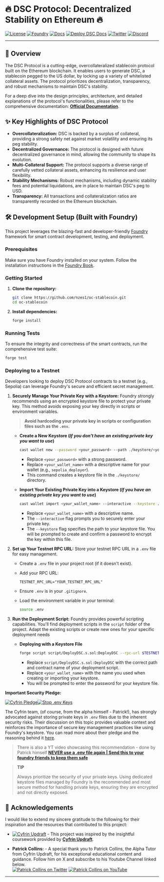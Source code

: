 # 🔥 DSC Protocol: Decentralized Stability on Ethereum 🔥

[![License](https://img.shields.io/badge/License-MIT-yellow.svg)](https://opensource.org/licenses/MIT)
[![Foundry](https://img.shields.io/badge/Built%20with-Foundry-blueviolet.svg)](https://book.getfoundry.sh/)
[![Docs](https://img.shields.io/badge/Documentation-LIVE-brightgreen)](https://nzes1.github.io/oc-stablecoin/)
[![Deploy DSC Docs](https://github.com/nzes1/oc-stablecoin/actions/workflows/deploy-docs.yml/badge.svg)](https://github.com/nzes1/oc-stablecoin/actions/workflows/deploy-docs.yml)
[![Twitter](https://img.shields.io/badge/Follow%20me%20on-X-blue?style=social)](https://x.com/nzesi_eth)
[![Discord](https://img.shields.io/badge/Chat%20on-Discord-7289DA?style=social)](https://discord.gg/FBB2AfbrKR)

---


## 🚀 Overview

The DSC Protocol is a cutting-edge, overcollateralized stablecoin protocol built on the Ethereum blockchain. It enables users to generate DSC, a stablecoin pegged to the US dollar, by locking up a variety of whitelisted collateral assets. The protocol prioritizes decentralization, transparency, and robust mechanisms to maintain DSC's stability.

For a deep dive into the design principles, architecture, and detailed explanations of the protocol's functionalities, please refer to the comprehensive documentation: [**Official Documentation**](https://nzes1.github.io/oc-stablecoin/).

## ✨ Key Highlights of DSC Protocol

* **Overcollateralization:** DSC is backed by a surplus of collateral, providing a strong safety net against market volatility and ensuring its peg stability.
* **Decentralized Governance:** The protocol is designed with future decentralized governance in mind, allowing the community to shape its evolution.
* **Multi-Collateral Support:** The protocol supports a diverse range of carefully vetted collateral assets, enhancing its resilience and user flexibility.
* **Stability Mechanisms:** Robust mechanisms, including dynamic stability fees and potential liquidations, are in place to maintain DSC's peg to USD.
* **Transparency:** All transactions and collateralization ratios are transparently recorded on the Ethereum blockchain.

## 🛠️ Development Setup (Built with Foundry)

This project leverages the blazing-fast and developer-friendly [Foundry](https://book.getfoundry.sh/) framework for smart contract development, testing, and deployment.

### Prerequisites

Make sure you have Foundry installed on your system. Follow the installation instructions in the [Foundry Book](https://book.getfoundry.sh/getting-started/installation).

### Getting Started

1.  **Clone the repository:**
    ```bash
    git clone https://github.com/nzes1/oc-stablecoin.git
    cd oc-stablecoin
    ```

2.  **Install dependencies:**
    ```bash
    forge install
    ```

### Running Tests

To ensure the integrity and correctness of the smart contracts, run the comprehensive test suite:

```bash
forge test
```

### Deploying to a Testnet

Developers looking to deploy DSC Protocol contracts to a testnet (e.g., Sepolia) can leverage Foundry's secure and efficient secret management.

1.  **Securely Manage Your Private Key with a Keystore:** Foundry strongly recommends using an encrypted keystore file to protect your private key. This method avoids exposing your key directly in scripts or environment variables.

    >**Avoid hardcoding your private key in scripts or configuration files such as the `.env`.**

      * **Create a New Keystore (*If you don't have an existing private key you want to use*)**

        ```bash
        cast wallet new --password <your_password> --path ./keystore/<your_wallet_name>.json
        ```

        * Replace `<your_password>` with a strong password.
        * Replace `<your_wallet_name>` with a descriptive name for your wallet (e.g., `sepolia_deployer`). 
        * This command creates a keystore file in the `./keystore/` directory.

      * **Import Your Existing Private Key into a Keystore (*If you have an existing private key you want to use*)**

        ```bash
        cast wallet import <your_wallet_name> --interactive --keystore ./keystore/<your_wallet_name>.json
        ```

          * Replace `<your_wallet_name>` with a descriptive name.
          * The `--interactive` flag prompts you to securely enter your private key.
          * The `--keystore` flag specifies the path to your keystore file. You will be prompted to create and confirm a password to encrypt the key within this file.

2.  **Set up Your Testnet RPC URL:** Store your testnet RPC URL in a `.env` file for easy management.

      * Create a `.env` file in your project root (if it doesn't exist).

      * Add your RPC URL:

        ```
        TESTNET_RPC_URL="YOUR_TESTNET_RPC_URL"
        ```

      * Ensure `.env` is in your `.gitignore`.

      * Load the environment variable in your terminal:

        ```bash
        source .env
        ```

3.  **Run the Deployment Script:** Foundry provides powerful scripting capabilities. You'll find deployment scripts in the `script` folder of the project. Adapt the existing scripts or create new ones for your specific deployment needs

      * **Deploying with a Keystore File**

        ```bash
        forge script script/DeployDSC.s.sol:DeployDSC --rpc-url $TESTNET_RPC_URL --account <your_wallet_name> --keystore ./keystore/<your_wallet_name>.json --broadcast -vvvv
        ```

          * Replace `script/DeployDSC.s.sol:DeployDSC` with the correct path and contract name of your deployment script.
          * Replace `<your_wallet_name>` with the name you used when creating or importing your keystore.
          * You will be prompted to enter the password for your keystore file.

**Important Security Pledge:**

[![Cyfrin Pledge](https://img.shields.io/badge/CYFRIN-green?style=for-the-badge&logo=none&logoColor=white)](https://github.com/Cyfrin/foundry-full-course-cu/discussions/5)[![Stop .env Keys](https://img.shields.io/badge/STOP%20.ENV%20KEYS-orange?style=for-the-badge&logo=none&logoColor=white)](https://github.com/Cyfrin/foundry-full-course-cu/discussions/5)

The Cyfrin team, (of course, from the alpha himself - Patrick!), has strongly advocated against storing private keys in `.env` files due to the inherent security risks. Their discussion on this topic provides valuable context and reinforces the importance of secure key management practices like using Foundry's keystore. You can read more about their pledge and the reasoning behind it [here](https://github.com/Cyfrin/foundry-full-course-cu/discussions/5).

> There is also a YT video showcasing this recommendation - done by Patrick himself [**NEVER use a .env file again | Send this to your foundry friends to keep them safe**](https://www.youtube.com/watch?v=VQe7cIpaE54)

>**TIP**
>
>Always prioritize the security of your private keys. Using dedicated keystore files managed by Foundry is the recommended and most secure method for handling private keys, ensuring they are encrypted and not directly exposed.
>
>

## 🙏 Acknowledgements

I would like to extend my sincere gratitude to the following for their inspiration and the resources that contributed to this project:

* [![Cyfrin Updraft](https://img.shields.io/badge/Inspired%20by-Cyfrin%20Updraft-greenviolet)](https://twitter.com/UpdraftCyfrin) - This project was inspired by the insightful coursework provided by [**Cyfrin Updraft**](https://updraft.cyfrin.io/).

* **Patrick Collins:** - A special thank you to Patrick Collins, the Alpha Tutor from Cyfrin Updraft, for his exceptional educational content and guidance. Follow him on X and subscribe to his Youtube Channel linked below. <br> [![Patrick Collins on Twitter](https://img.shields.io/twitter/follow/patrickalphac?style=social)](https://twitter.com/patrickalphac) [![Patrick Collins on YouTube](https://img.shields.io/badge/YouTube-red?style=for-the-badge&logo=youtube&logoColor=white)](https://www.youtube.com/@PatrickAlphaC)

-----